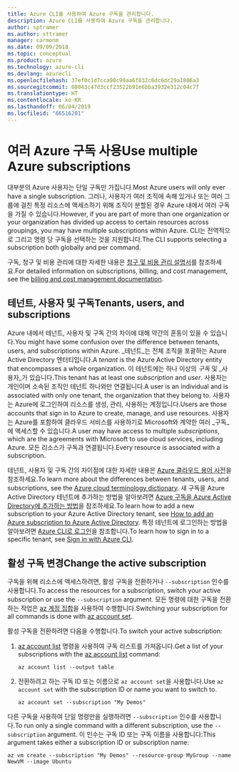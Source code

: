 ```yaml
---
title: Azure CLI를 사용하여 Azure 구독을 관리합니다.
description: Azure CLI를 사용하여 Azure 구독을 관리합니다.
author: sptramer
ms.author: sttramer
manager: carmonm
ms.date: 09/09/2018
ms.topic: conceptual
ms.product: azure
ms.technology: azure-cli
ms.devlang: azurecli
ms.openlocfilehash: 37ef0c1d7cca90c99aa6f832c6dc6dc29a1806a3
ms.sourcegitcommit: 08043c47d3ccf23522b91e6bba3932e312c04c7f
ms.translationtype: HT
ms.contentlocale: ko-KR
ms.lasthandoff: 06/04/2019
ms.locfileid: "66516201"
---
```

# <a name="use-multiple-azure-subscriptions"></a><span data-ttu-id="f84e8-103">여러 Azure 구독 사용</span><span class="sxs-lookup"><span data-stu-id="f84e8-103">Use multiple Azure subscriptions</span></span>

<span data-ttu-id="f84e8-104">대부분의 Azure 사용자는 단일 구독만 가집니다.</span><span class="sxs-lookup"><span data-stu-id="f84e8-104">Most Azure users will only ever have a single subscription.</span></span> <span data-ttu-id="f84e8-105">그러나, 사용자가 여러 조직에 속해 있거나 또는 여러 그룹에 걸친 특정 리소스에 액세스하기 위해 조직이 분할된 경우 Azure 내에서 여러 구독을 가질 수 있습니다.</span><span class="sxs-lookup"><span data-stu-id="f84e8-105">However, if you are part of more than one organization or your organization has divided up access to certain resources across groupings, you may have multiple subscriptions within Azure.</span></span> <span data-ttu-id="f84e8-106">CLI는 전역적으로 그리고 명령 당 구독을 선택하는 것을 지원합니다.</span><span class="sxs-lookup"><span data-stu-id="f84e8-106">The CLI supports selecting a subscription both globally and per command.</span></span>

<span data-ttu-id="f84e8-107">구독, 청구 및 비용 관리에 대한 자세한 내용은 [청구 및 비용 관리 설명서](/azure/billing/)를 참조하세요.</span><span class="sxs-lookup"><span data-stu-id="f84e8-107">For detailed information on subscriptions, billing, and cost management, see the [billing and cost management documentation](/azure/billing/).</span></span>

## <a name="tenants-users-and-subscriptions"></a><span data-ttu-id="f84e8-108">테넌트, 사용자 및 구독</span><span class="sxs-lookup"><span data-stu-id="f84e8-108">Tenants, users, and subscriptions</span></span>

<span data-ttu-id="f84e8-109">Azure 내에서 테넌트, 사용자 및 구독 간의 차이에 대해 약간의 혼동이 있을 수 있습니다.</span><span class="sxs-lookup"><span data-stu-id="f84e8-109">You might have some confusion over the difference between tenants, users, and subscriptions within Azure.</span></span> <span data-ttu-id="f84e8-110">_테넌트_는 전체 조직을 포괄하는 Azure Active Directory 엔터티입니다.</span><span class="sxs-lookup"><span data-stu-id="f84e8-110">A _tenant_ is the Azure Active Directory entity that encompasses a whole organization.</span></span> <span data-ttu-id="f84e8-111">이 테넌트에는 하나 이상의 _구독_ 및 _사용자_가 있습니다.</span><span class="sxs-lookup"><span data-stu-id="f84e8-111">This tenant has at least one _subscription_ and _user_.</span></span> <span data-ttu-id="f84e8-112">사용자는 개인이며 소속된 조직인 테넌트 하나와만 연결됩니다.</span><span class="sxs-lookup"><span data-stu-id="f84e8-112">A user is an individual and is associated with only one tenant, the organization that they belong to.</span></span> <span data-ttu-id="f84e8-113">사용자는 Azure에 로그인하여 리소스를 생성, 관리, 사용하는 계정입니다.</span><span class="sxs-lookup"><span data-stu-id="f84e8-113">Users are those accounts that sign in to Azure to create, manage, and use resources.</span></span>
<span data-ttu-id="f84e8-114">사용자는 Azure를 포함하여 클라우드 서비스를 사용하기로 Microsoft와 계약한 여러 _구독_에 액세스할 수 있습니다.</span><span class="sxs-lookup"><span data-stu-id="f84e8-114">A user may have access to multiple _subscriptions_, which are the agreements with Microsoft to use cloud services, including Azure.</span></span> <span data-ttu-id="f84e8-115">모든 리소스가 구독과 연결됩니다.</span><span class="sxs-lookup"><span data-stu-id="f84e8-115">Every resource is associated with a subscription.</span></span>

<span data-ttu-id="f84e8-116">테넌트, 사용자 및 구독 간의 차이점에 대한 자세한 내용은 [Azure 클라우드 용어 사전](/azure/azure-glossary-cloud-terminology)을 참조하세요.</span><span class="sxs-lookup"><span data-stu-id="f84e8-116">To learn more about the differences between tenants, users, and subscriptions, see the [Azure cloud terminology dictionary](/azure/azure-glossary-cloud-terminology).</span></span>  <span data-ttu-id="f84e8-117">새 구독을 Azure Active Directory 테넌트에 추가하는 방법을 알아보려면 [Azure 구독을 Azure Active Directory에 추가하는 방법](/azure/active-directory/active-directory-how-subscriptions-associated-directory)을 참조하세요.</span><span class="sxs-lookup"><span data-stu-id="f84e8-117">To learn how to add a new subscription to your Azure Active Directory tenant, see [How to add an Azure subscription to Azure Active Directory](/azure/active-directory/active-directory-how-subscriptions-associated-directory).</span></span>
<span data-ttu-id="f84e8-118">특정 테넌트에 로그인하는 방법을 알아보려면 [Azure CLI로 로그인](/cli/azure/authenticate-azure-cli)을 참조합니다.</span><span class="sxs-lookup"><span data-stu-id="f84e8-118">To learn how to sign in to a specific tenant, see [Sign in with Azure CLI](/cli/azure/authenticate-azure-cli).</span></span>

## <a name="change-the-active-subscription"></a><span data-ttu-id="f84e8-119">활성 구독 변경</span><span class="sxs-lookup"><span data-stu-id="f84e8-119">Change the active subscription</span></span>

<span data-ttu-id="f84e8-120">구독을 위해 리소스에 액세스하려면, 활성 구독을 전환하거나 `--subscription` 인수를 사용합니다.</span><span class="sxs-lookup"><span data-stu-id="f84e8-120">To access the resources for a subscription, switch your active subscription or use the `--subscription` argument.</span></span> <span data-ttu-id="f84e8-121">모든 명령에 대한 구독을 전환하는 작업은 [az 계정 집합](/cli/azure/account#az-account-set)을 사용하여 수행합니다.</span><span class="sxs-lookup"><span data-stu-id="f84e8-121">Switching your subscription for all commands is done with [az account set](/cli/azure/account#az-account-set).</span></span>

<span data-ttu-id="f84e8-122">활성 구독을 전환하려면 다음을 수행합니다.</span><span class="sxs-lookup"><span data-stu-id="f84e8-122">To switch your active subscription:</span></span>

1. <span data-ttu-id="f84e8-123">[az account list](/cli/azure/account#az-account-list) 명령을 사용하여 구독 리스트를 가져옵니다.</span><span class="sxs-lookup"><span data-stu-id="f84e8-123">Get a list of your subscriptions with the [az account list](/cli/azure/account#az-account-list) command:</span></span>

    ```azurecli-interactive
    az account list --output table
    ```
2. <span data-ttu-id="f84e8-124">전환하려고 하는 구독 ID 또는 이름으로 `az account set`을 사용합니다.</span><span class="sxs-lookup"><span data-stu-id="f84e8-124">Use `az account set` with the subscription ID or name you want to switch to.</span></span>

    ```azurecli-interactive
    az account set --subscription "My Demos"
    ```

<span data-ttu-id="f84e8-125">다른 구독을 사용하여 단일 명령만을 실행하려면 `--subscription` 인수를 사용합니다.</span><span class="sxs-lookup"><span data-stu-id="f84e8-125">To run only a single command with a different subscription, use the `--subscription` argument.</span></span> <span data-ttu-id="f84e8-126">이 인수는 구독 ID 또는 구독 이름을 사용합니다:</span><span class="sxs-lookup"><span data-stu-id="f84e8-126">This argument takes either a subscription ID or subscription name:</span></span>

```azurecli-interactive
az vm create --subscription "My Demos" --resource-group MyGroup --name NewVM --image Ubuntu
```
